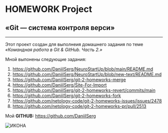 HOMEWORK Project
=
«Git — система контроля верси»
-
---
Этот проект создан для выполнеия домашнего задания по теме *«Командная работа в Git & GitHub. Часть 2.»*

Мной выпонены следующие задания:
1. <https://github.com/DaniilSerg/NeuroStartUp/blob/main/README.md>
2. <https://github.com/DaniilSerg/NeuroStartUp/blob/new-text/README.md>
3. <https://github.com/DaniilSerg/git-2-homeworks-merge>
4. <https://github.com/DaniilSerg/Site-For-Import>
5. <https://github.com/DaniilSerg/git-2-homeworks-revert/commits/main>
6. <https://github.com/DaniilSerg/git-2-homeworks-fork>
7. <https://github.com/netology-code/git-2-homeworks-issues/issues/2478>
8. <https://github.com/netology-code/git-2-homeworks-pr/pull/2513>

Мой **GITHUB:** <https://github.com/DaniilSerg>

![ИКОНА](https://www.mam4.ru/resize/1280x-/https/www.mam4.ru/media/upload/user/7604/6d/17478da42271207e1d86.jpg?h=Mxo3Zb0KBXasmNFnDhoRbA)